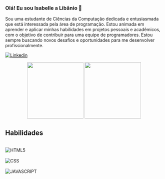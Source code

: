 ### Olá! Eu sou Isabelle a Libânio 👋

Sou uma estudante de Ciências da Computação dedicada e entusiasmada que está interessada pela área de programação. Estou animada em aprender e aplicar minhas habilidades em projetos pessoais e acadêmicos, com o objetivo de contribuir para uma equipe de programadores. Estou sempre buscando novos desafios e oportunidades para me desenvolver profissionalmente.

[![Linkedin](https://img.shields.io/badge/LinkedIn-0077B5?style=for-the-badge&logo=linkedin&logoColor=white)](https://www.linkedin.com/in/isabelle-lib%C3%A2nio-70b710230/)

<div align="center">
  <img height="180em" src="https://github-readme-stats.vercel.app/api?username=LibanioDev&show_icons=true&theme=tokyonight"/>
  <img height="180em" src="https://user-images.githubusercontent.com/132175404/235378825-94475ea2-997f-4c1e-8c2c-171036152c1c.gif"/>
</div>

## Habilidades

<div style="display: inline_block"><br/>
   <img  alt="HTML5" src="https://img.shields.io/badge/HTML-239120?style=for-the-badge&logo=html5&logoColor=white">
   <div style="display: inline_block"><br/>
   <img alt="CSS" src="https://img.shields.io/badge/CSS-239120?&style=for-the-badge&logo=css3&logoColor=white">
   <div style="display: inline_block"><br/>
   <img alt="JAVASCRIPT" src="https://img.shields.io/badge/JavaScript-F7DF1E?style=for-the-badge&logo=javascript&logoColor=black">
   
   </div><br/>
